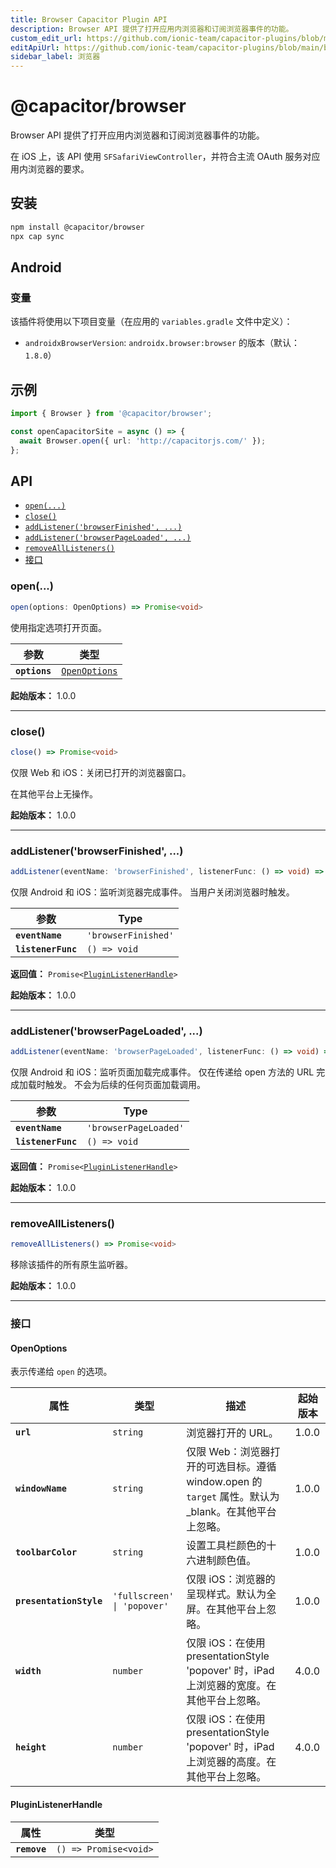```yaml
---
title: Browser Capacitor Plugin API
description: Browser API 提供了打开应用内浏览器和订阅浏览器事件的功能。
custom_edit_url: https://github.com/ionic-team/capacitor-plugins/blob/main/browser/README.md
editApiUrl: https://github.com/ionic-team/capacitor-plugins/blob/main/browser/src/definitions.ts
sidebar_label: 浏览器
---
```


# @capacitor/browser

Browser API 提供了打开应用内浏览器和订阅浏览器事件的功能。

在 iOS 上，该 API 使用 `SFSafariViewController`，并符合主流 OAuth 服务对应用内浏览器的要求。

## 安装

```bash
npm install @capacitor/browser
npx cap sync
```

## Android

### 变量

该插件将使用以下项目变量（在应用的 `variables.gradle` 文件中定义）：

- `androidxBrowserVersion`: `androidx.browser:browser` 的版本（默认：`1.8.0`）

## 示例

```typescript
import { Browser } from '@capacitor/browser';

const openCapacitorSite = async () => {
  await Browser.open({ url: 'http://capacitorjs.com/' });
};
```

## API

<docgen-index>

* [`open(...)`](#open)
* [`close()`](#close)
* [`addListener('browserFinished', ...)`](#addlistenerbrowserfinished-)
* [`addListener('browserPageLoaded', ...)`](#addlistenerbrowserpageloaded-)
* [`removeAllListeners()`](#removealllisteners)
* [接口](#interfaces)

</docgen-index>

<docgen-api>
<!--Update the source file JSDoc comments and rerun docgen to update the docs below-->

### open(...)

```typescript
open(options: OpenOptions) => Promise<void>
```

使用指定选项打开页面。

| 参数          | 类型                                                |
| ------------- | --------------------------------------------------- |
| **`options`** | <code><a href="#openoptions">OpenOptions</a></code> |

**起始版本：** 1.0.0

--------------------


### close()

```typescript
close() => Promise<void>
```

仅限 Web 和 iOS：关闭已打开的浏览器窗口。

在其他平台上无操作。

**起始版本：** 1.0.0

--------------------


### addListener('browserFinished', ...)

```typescript
addListener(eventName: 'browserFinished', listenerFunc: () => void) => Promise<PluginListenerHandle>
```

仅限 Android 和 iOS：监听浏览器完成事件。
当用户关闭浏览器时触发。

| 参数               | Type                           |
| ------------------ | ------------------------------ |
| **`eventName`**    | <code>'browserFinished'</code> |
| **`listenerFunc`** | <code>() =&gt; void</code>     |

**返回值：** <code>Promise&lt;<a href="#pluginlistenerhandle">PluginListenerHandle</a>&gt;</code>

**起始版本：** 1.0.0

--------------------


### addListener('browserPageLoaded', ...)

```typescript
addListener(eventName: 'browserPageLoaded', listenerFunc: () => void) => Promise<PluginListenerHandle>
```

仅限 Android 和 iOS：监听页面加载完成事件。
仅在传递给 open 方法的 URL 完成加载时触发。
不会为后续的任何页面加载调用。

| 参数               | Type                             |
| ------------------ | -------------------------------- |
| **`eventName`**    | <code>'browserPageLoaded'</code> |
| **`listenerFunc`** | <code>() =&gt; void</code>       |

**返回值：** <code>Promise&lt;<a href="#pluginlistenerhandle">PluginListenerHandle</a>&gt;</code>

**起始版本：** 1.0.0

--------------------


### removeAllListeners()

```typescript
removeAllListeners() => Promise<void>
```

移除该插件的所有原生监听器。

**起始版本：** 1.0.0

--------------------


### 接口


#### OpenOptions

表示传递给 `open` 的选项。

| 属性                    | 类型                                   | 描述                                                                                                                                | 起始版本 |
| ----------------------- | -------------------------------------- | ------------------------------------------------------------------------------------------------------------------------------------------ | ----- |
| **`url`**               | <code>string</code>                    | 浏览器打开的 URL。                                                                                                    | 1.0.0 |
| **`windowName`**        | <code>string</code>                    | 仅限 Web：浏览器打开的可选目标。遵循 window.open 的 `target` 属性。默认为 _blank。在其他平台上忽略。 | 1.0.0 |
| **`toolbarColor`**      | <code>string</code>                    | 设置工具栏颜色的十六进制颜色值。                                                                                             | 1.0.0 |
| **`presentationStyle`** | <code>'fullscreen' \| 'popover'</code> | 仅限 iOS：浏览器的呈现样式。默认为全屏。在其他平台上忽略。                                       | 1.0.0 |
| **`width`**             | <code>number</code>                    | 仅限 iOS：在使用 presentationStyle 'popover' 时，iPad 上浏览器的宽度。在其他平台上忽略。                               | 4.0.0 |
| **`height`**            | <code>number</code>                    | 仅限 iOS：在使用 presentationStyle 'popover' 时，iPad 上浏览器的高度。在其他平台上忽略。                              | 4.0.0 |


#### PluginListenerHandle

| 属性         | 类型                                      |
| ------------ | ----------------------------------------- |
| **`remove`** | <code>() =&gt; Promise&lt;void&gt;</code> |

</docgen-api>